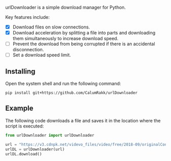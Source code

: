 urlDownloader is a simple download manager for Python.

Key features include:

- [x] Download files on slow connections.
- [x] Download acceleration by splitting a file into parts and downloading them simultaneously to increase download speed.
- [ ] Prevent the download from being corrupted if there is an accidental disconnection.
- [ ] Set a download speed limit.

## Installing

Open the system shell and run the following command:

```shell
pip install git+https://github.com/CalumRakk/urlDownloader
```

## Example

The following code downloads a file and saves it in the location where the script is executed:

```python
from urlDownloader import urlDownloader

url = "https://v3.cdnpk.net/videvo_files/video/free/2018-09/originalContent/180824_TheEarth_36.mp4"
urlDL = urlDownloader(url)
urlDL.download()
```
